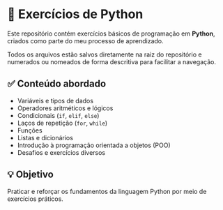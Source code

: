 # 🐍 Exercícios de Python

Este repositório contém exercícios básicos de programação em **Python**, criados como parte do meu processo de aprendizado.

Todos os arquivos estão salvos diretamente na raiz do repositório e numerados ou nomeados de forma descritiva para facilitar a navegação.

## ✅ Conteúdo abordado

- Variáveis e tipos de dados
- Operadores aritméticos e lógicos
- Condicionais (`if`, `elif`, `else`)
- Laços de repetição (`for`, `while`)
- Funções
- Listas e dicionários
- Introdução à programação orientada a objetos (POO)
- Desafios e exercícios diversos

## 💡 Objetivo

Praticar e reforçar os fundamentos da linguagem Python por meio de exercícios práticos.
